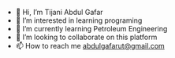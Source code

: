 - 👋 Hi, I’m Tijani Abdul Gafar
- 👀 I’m interested in learning programing
- 🌱 I’m currently learning Petroleum Engineering
- 💞️ I’m looking to collaborate on this platform
- 📫 How to reach me abdulgafarut@gmail.com

<!---
agtijani/agtijani is a ✨ special ✨ repository because its `README.md` (this file) appears on your GitHub profile.
You can click the Preview link to take a look at your changes.
--->
